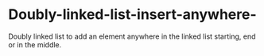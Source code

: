 # Doubly-linked-list-insert-anywhere-
Doubly linked list to add an element anywhere in the linked list starting, end or in the middle. 
